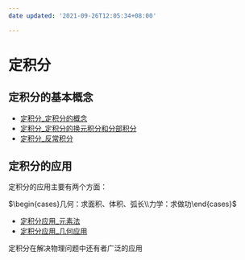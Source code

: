 ```yaml
---
date updated: '2021-09-26T12:05:34+08:00'

---
```


# 定积分

## 定积分的基本概念

- [定积分_定积分的概念](定积分_定积分的概念.md)
- [定积分_定积分的换元积分和分部积分](定积分_定积分的换元积分和分部积分.md)
- [定积分_反常积分](定积分_反常积分.md)

## 定积分的应用

定积分的应用主要有两个方面：

$\begin{cases}几何：求面积、体积、弧长\\力学：求做功\end{cases}$

- [定积分应用_元素法](定积分应用_元素法.md)
- [定积分应用_几何应用](定积分应用_几何应用.md)

定积分在解决物理问题中还有者广泛的应用
